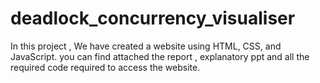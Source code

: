 # deadlock_concurrency_visualiser

In this project , We have created a website using HTML, CSS, and JavaScript.
you can find attached the report , explanatory ppt and all the required code required to access the website.
